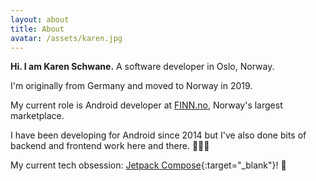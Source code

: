 ```yaml
---
layout: about
title: About
avatar: /assets/karen.jpg
---
```


**Hi. I am Karen Schwane.** A software developer in Oslo, Norway.

I'm originally from Germany and moved to Norway in 2019.

My current role is Android developer at [FINN.no](https://finn.no/), Norway's largest marketplace.

I have been developing for Android since 2014 but I've also done bits of backend and frontend work here and there. 👩🏼‍💻<br/>

My current tech obsession: [Jetpack Compose](https://developer.android.com/jetpack/compose){:target="_blank"}! 💜
